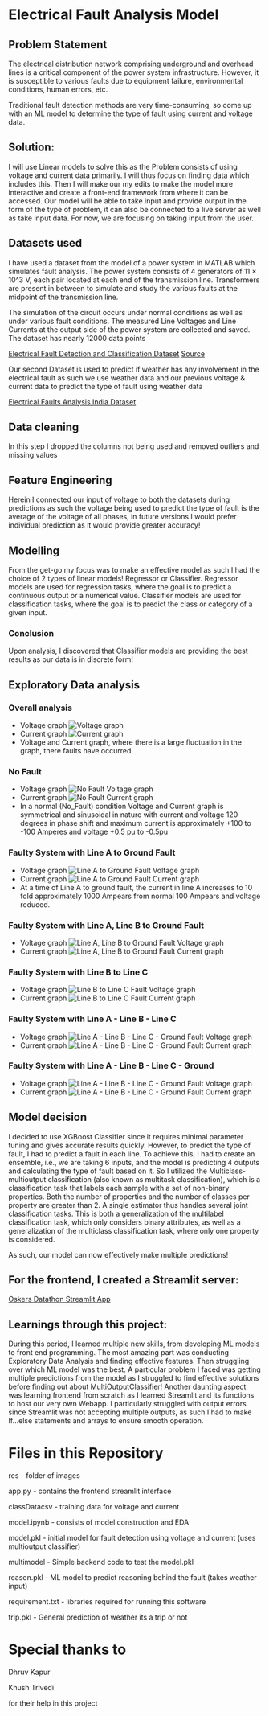 # Electrical Fault Analysis Model

## Problem Statement
The electrical distribution network comprising underground and overhead lines is a critical component of the power system infrastructure. However, it is susceptible to various faults due to equipment failure, environmental conditions, human errors, etc.

Traditional fault detection methods are very time-consuming, so come up with an ML model to determine the type of fault using current and voltage data.

## Solution:
I will use Linear models to solve this as the Problem consists of using voltage and current data primarily. I will thus focus on finding data which includes this. Then I will make our my edits to make the model more interactive and create a front-end framework from where it can be accessed. Our model will be able to take input and provide output in the form of the type of problem, it can also be connected to a live server as well as take input data. For now, we are focusing on taking input from the user.

## Datasets used
I have used a dataset from the model of a power system in MATLAB which simulates fault analysis. The power system consists of 4 generators of 11 × 10^3 V, each pair located at each end of the transmission line. Transformers are present in between to simulate and study the various faults at the midpoint of the transmission line.

The simulation of the circuit occurs under normal conditions as well as under various fault conditions. The measured Line Voltages and Line Currents at the output side of the power system are collected and saved. The dataset has nearly 12000 data points

[Electrical Fault Detection and Classification Dataset](https://www.kaggle.com/datasets/esathyaprakash/electrical-fault-detection-and-classification)
[Source](https://springerplus.springeropen.com/articles/10.1186/s40064-015-1080-x#:~:text=section%20is%20conclusion.-,Artificial%20neural%20network,form%20can%20be%20dealt%20with.)

Our second Dataset is used to predict if weather has any involvement in the electrical fault as such we use weather data and our previous voltage & current data to predict the type of fault using weather data

[Electrical Faults Analysis India Dataset](https://www.kaggle.com/datasets/hashbanger/electrical-faults-analysis-india)

## Data cleaning
In this step I dropped the columns not being used and removed outliers and missing values

## Feature Engineering
Herein I connected our input of voltage to both the datasets during predictions as such the voltage being used to predict the type of fault is the average of the voltage of all phases, in future versions I would prefer individual prediction as it would provide greater accuracy!

## Modelling
From the get-go my focus was to make an effective model as such I had the choice of 2 types of linear models! Regressor or Classifier. Regressor models are used for regression tasks, where the goal is to predict a continuous output or a numerical value. Classifier models are used for classification tasks, where the goal is to predict the class or category of a given input.

### Conclusion
Upon analysis, I discovered that Classifier models are providing the best results as our data is in discrete form!

## Exploratory Data analysis
### Overall analysis
- Voltage graph ![Voltage graph](https://github.com/Samyaktg/Oskers_Datathon/blob/main/res/voltage.png)
- Current graph ![Current graph](https://github.com/Samyaktg/Oskers_Datathon/blob/main/res/current.png)
- Voltage and Current graph, where there is a large fluctuation in the graph, there faults have occurred

### No Fault
- Voltage graph ![No Fault Voltage graph](https://github.com/Samyaktg/Oskers_Datathon/blob/main/res/no%20fault%20voltage.png)
- Current graph ![No Fault Current graph](https://github.com/Samyaktg/Oskers_Datathon/blob/main/res/no%20fault%20current.png)
- In a normal (No_Fault) condition Voltage and Current graph is symmetrical and sinusoidal in nature with current and voltage 120 degrees in phase shift and maximum current is approximately +100 to -100 Amperes and voltage +0.5 pu to -0.5pu

### Faulty System with Line A to Ground Fault
- Voltage graph ![Line A to Ground Fault Voltage graph](https://github.com/Samyaktg/Oskers_Datathon/blob/main/res/Faulty%20System%20with%20Line%20A%20to%20Ground%20Fault%20voltage.png)
- Current graph ![Line A to Ground Fault Current graph](https://github.com/Samyaktg/Oskers_Datathon/blob/main/res/Faulty%20System%20with%20Line%20A%20to%20Ground%20Fault%20current.png)
- At a time of Line A to ground fault, the current in line A increases to 10 fold approximately 1000 Ampears from normal 100 Ampears and voltage reduced.

### Faulty System with Line A, Line B to Ground Fault
- Voltage graph ![Line A, Line B to Ground Fault Voltage graph](https://github.com/Samyaktg/Oskers_Datathon/blob/main/res/Faulty%20System%20with%20Line%20A%20%2CLine%20B%20to%20Ground%20Fault%20voltage.png)
- Current graph ![Line A, Line B to Ground Fault Current graph](https://github.com/Samyaktg/Oskers_Datathon/blob/main/res/Faulty%20System%20with%20Line%20A%20%2CLine%20B%20to%20Ground%20Fault%20current.png)

### Faulty System with Line B to Line C
- Voltage graph ![Line B to Line C Fault Voltage graph](https://github.com/Samyaktg/Oskers_Datathon/blob/main/res/Faulty%20System%20with%20Line%20B%20to%20Line%20C%20voltage.png)
- Current graph ![Line B to Line C Fault Current graph](https://github.com/Samyaktg/Oskers_Datathon/blob/main/res/Faulty%20System%20with%20Line%20B%20to%20Line%20C%20current.png)

### Faulty System with Line A - Line B - Line C 
- Voltage graph ![Line A - Line B - Line C - Ground Fault Voltage graph](https://github.com/Samyaktg/Oskers_Datathon/blob/main/res/Faulty%20System%20with%20Line%20A%20to%20Ground%20Fault%20voltage.png)
- Current graph ![Line A - Line B - Line C - Ground Fault Current graph](https://github.com/Samyaktg/Oskers_Datathon/blob/main/res/Faulty%20System%20with%20Line%20A%20to%20Ground%20Fault%20current.png)
  
### Faulty System with Line A - Line B - Line C - Ground
- Voltage graph ![Line A - Line B - Line C - Ground Fault Voltage graph](https://github.com/Samyaktg/Oskers_Datathon/blob/main/res/Faulty%20System%20with%20Line%20A%20-%20Line%20B%20-%20Line%20C%20-%20Ground%20voltage.png)
- Current graph ![Line A - Line B - Line C - Ground Fault Current graph](https://github.com/Samyaktg/Oskers_Datathon/blob/main/res/Faulty%20System%20with%20Line%20A%20-%20Line%20B%20-%20Line%20C%20-%20Ground%20current.png)



## Model decision
I decided to use XGBoost Classifier since it requires minimal parameter tuning and gives accurate results quickly. However, to predict the type of fault, I had to predict a fault in each line. To achieve this, I had to create an ensemble, i.e., we are taking 6 inputs, and the model is predicting 4 outputs and calculating the type of fault based on it. So I utilized the Multiclass-multioutput classification (also known as multitask classification), which is a classification task that labels each sample with a set of non-binary properties. Both the number of properties and the number of classes per property are greater than 2. A single estimator thus handles several joint classification tasks. This is both a generalization of the multilabel classification task, which only considers binary attributes, as well as a generalization of the multiclass classification task, where only one property is considered.

As such, our model can now effectively make multiple predictions!

## For the frontend, I created a Streamlit server:
[Oskers Datathon Streamlit App](https://oskersdatathon.streamlit.app/)

## Learnings through this project:
During this period, I learned multiple new skills, from developing ML models to front end programming. The most amazing part was conducting Exploratory Data Analysis and finding effective features. Then struggling over which ML model was the best. A particular problem I faced was getting multiple predictions from the model as I struggled to find effective solutions before finding out about MultiOutputClassifier! Another daunting aspect was learning frontend from scratch as I learned Streamlit and its functions to host our very own Webapp. I particularly struggled with output errors since Streamlit was not accepting multiple outputs, as such I had to make If...else statements and arrays to ensure smooth operation.


# Files in this Repository
res - folder of images

app.py - contains the frontend streamlit interface

classDatacsv - training data for voltage and current

model.ipynb - consists of model construction and EDA

model.pkl - initial model for fault detection using voltage and current (uses multioutput classifier)

multimodel - Simple backend code to test the model.pkl

reason.pkl - ML model to predict reasoning behind the fault (takes weather input)

requirement.txt - libraries required for running this software

trip.pkl - General prediction of weather its a trip or not

# Special thanks to
Dhruv Kapur 

Khush Trivedi

for their help in this project

